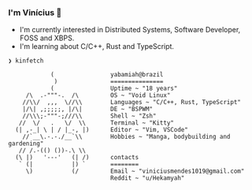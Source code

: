 ### I'm Vinícius  :thought_balloon:

- I'm currently interested in Distributed Systems, Software Developer, FOSS and XBPS.
- I'm learning about C/C++, Rust and TypeScript.

```
❯ kinfetch
        
            (                yabamiah@brazil
             )               ===============
            (                Uptime ~ "18 years"
     /\  .-"""-.  /\         OS ~ "Void Linux"
    //\\/  ,,,  \//\\        Languages ~ "C/C++, Rust, TypeScript"
    |/\| ,;;;;;, |/\|        DE ~ "BSPWM"
    //\\\;-"""-;///\\        Shell ~ "Zsh"
   //  \/   .   \/  \\       Terminal ~ "Kitty"
  (| ,-_| \ | / |_-, |)      Editor ~ "Vim, VSCode"
    //`__\.-.-./__`\\        Hobbies ~ "Manga, bodybuilding and gardening"
   // /.-(() ())-.\ \\
  (\ |)   '---'   (| /)      contacts
   ` (|           |) `       ========
     \)           (/         Email ~ "viniciusmendes1019@gmail.com"
                             Reddit ~ "u/Hekamyah"
```
